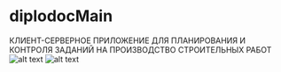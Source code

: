 # diplodocMain
КЛИЕНТ-СЕРВЕРНОЕ ПРИЛОЖЕНИЕ ДЛЯ ПЛАНИРОВАНИЯ И КОНТРОЛЯ ЗАДАНИЙ НА ПРОИЗВОДСТВО СТРОИТЕЛЬНЫХ РАБОТ
![alt text](diplodoc.ru\resources\img\1.JPG)
![alt text](diplodoc.ru\resources\img\2.JPG)
